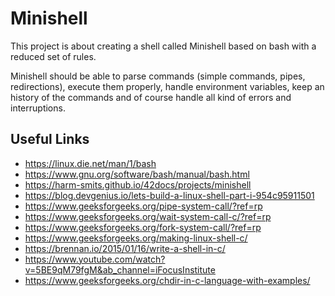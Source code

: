 # Minishell

This project is about creating a shell called Minishell based on bash with a reduced set of rules.

Minishell should be able to parse commands (simple commands, pipes, redirections), execute them properly, handle environment variables, keep an history of the commands and of course handle all kind of errors and interruptions.


## Useful Links
-  https://linux.die.net/man/1/bash
-  https://www.gnu.org/software/bash/manual/bash.html
-  https://harm-smits.github.io/42docs/projects/minishell
-  https://blog.devgenius.io/lets-build-a-linux-shell-part-i-954c95911501
-  https://www.geeksforgeeks.org/pipe-system-call/?ref=rp
-  https://www.geeksforgeeks.org/wait-system-call-c/?ref=rp
-  https://www.geeksforgeeks.org/fork-system-call/?ref=rp
-  https://www.geeksforgeeks.org/making-linux-shell-c/
-  https://brennan.io/2015/01/16/write-a-shell-in-c/
-  https://www.youtube.com/watch?v=5BE9qM79fgM&ab_channel=iFocusInstitute
-  https://www.geeksforgeeks.org/chdir-in-c-language-with-examples/
